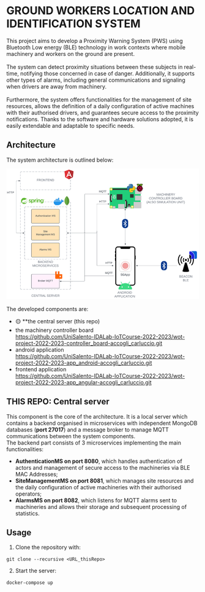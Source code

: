 # GROUND WORKERS LOCATION AND IDENTIFICATION SYSTEM

This project aims to develop a Proximity Warning System (PWS) using Bluetooth Low energy (BLE) technology in work contexts where mobile machinery and workers on the ground are present.\
\
The system can detect proximity situations between these subjects in real-time, notifying those concerned in case of danger. Additionally, it supports other types of alarms, including general communications and signaling when drivers are away from machinery.\
\
Furthermore, the system offers functionalities for the management of site resources, allows the definition of a daily configuration of active machines with their authorised drivers, and guarantees secure access to the proximity notifications. Thanks to the software and hardware solutions adopted, it is easily extendable and adaptable to specific needs. 
## Architecture
The system architecture is outlined below:

![alt text](images/image.png)

The developed components are:
* 🟡 **the central server (this repo)
* the machinery controller board\
https://github.com/UniSalento-IDALab-IoTCourse-2022-2023/wot-project-2022-2023-controller_board-accogli_carluccio.git
* android application\
https://github.com/UniSalento-IDALab-IoTCourse-2022-2023/wot-project-2022-2023-app_android-accogli_carluccio.git
* frontend application\
https://github.com/UniSalento-IDALab-IoTCourse-2022-2023/wot-project-2022-2023-app_angular-accogli_carluccio.git

## THIS REPO: Central server
This component is the core of the architecture. It is a local server which contains a backend organised in microservices with independent MongoDB databases (<b>port 27017</b>) and a message broker to manage MQTT communications between the system components.\
The backend part consists of 3 microservices implementing the main functionalities:
- <b>AuthenticationMS on port 8080</b>, which handles authentication of actors and management of secure access to the machineries via BLE MAC Addresses;
- <b>SiteManagementMS on port 8081</b>, which manages site resources and the daily configuration of active machineries with their authorised operators;
- <b>AlarmsMS on port 8082</b>, which listens for MQTT alarms sent to machineries and allows their storage and subsequent processing of statistics.


## Usage
1. Clone the repository with:
```
git clone --recursive <URL_thisRepo>
```
2. Start the server:
```
docker-compose up
```

